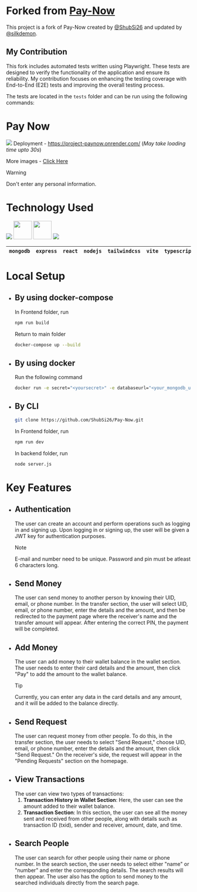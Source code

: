 # Forked from [Pay-Now](https://github.com/ShubSi26/Pay-Now.git)
This project is a fork of Pay-Now created by [@ShubSi26](https://github.com/ShubSi26) and updated by [@silkdemon](https://github.com/silkdemon).

## My Contribution

This fork includes automated tests written using Playwright. These tests are designed to verify the functionality of the application and ensure its reliability. My contribution focuses on enhancing the testing coverage with End-to-End (E2E) tests and improving the overall testing process.

The tests are located in the `tests` folder and can be run using the following commands:


# Pay Now

![](https://github.com/ShubSi26/Pay-Now/blob/main/images/default.jpg)
Deployment - https://project-paynow.onrender.com/ (_May take loading time upto 30s_)

More images - [Click Here](https://github.com/ShubSi26/Pay-Now/tree/main/images)

> [!WARNING]
> Don't enter any personal information.

# Technology Used

<img src="https://skillicons.dev/icons?i=mongodb,express,react,nodejs,tailwind,vite,ts,js,npm,docker " /> <img src = "https://jwt.io/img/pic_logo.svg" width = 50px> <img src = "https://zod.dev/logo.svg" width = 50px> <img src="https://skillicons.dev/icons?i=playwright"/>

| `mongodb` | `express` | `react` | `nodejs` | `tailwindcss` | `vite` | `typescript` | `javascript` | `Docker` | `JWT` | `ZOD` |`PLAYWRIGHT`|
| --------- | --------- | ------- | -------- | ------------- | ------ | ------------ | ------------ | -------- | ----- | ----- | ----- |

# Local Setup

- ## By using docker-compose
  In Frontend folder, run
  ```bash
  npm run build
  ```
  Return to main folder
  ```bash
  docker-compose up --build
  ```
- ## By using docker
  Run the following command
  ```bash
  docker run -e secret="<yoursecret>" -e databaseurl="<your_mongodb_url>" shubhamdockr/paynow:v2_latest
  ```
- ## By CLI
  ```bash
  git clone https://github.com/ShubSi26/Pay-Now.git
  ```
  In Frontend folder, run
  ```bash
  npm run dev
  ```
  In backend folder, run
  ```bash
  node server.js
  ```

# Key Features

- ## Authentication
  The user can create an account and perform operations such as logging in and signing up. Upon logging in or signing up, the user will be given a JWT key for authentication purposes.
  > [!NOTE]
  > E-mail and number need to be unique.
  > Password and pin must be atleast 6 characters long.
- ## Send Money
  The user can send money to another person by knowing their UID, email, or phone number. In the transfer section, the user will select UID, email, or phone number, enter the details and the amount, and then be redirected to the payment page where the receiver's name and the transfer amount will appear. After entering the correct PIN, the payment will be completed.
- ## Add Money
  The user can add money to their wallet balance in the wallet section. The user needs to enter their card details and the amount, then click "Pay" to add the amount to the wallet balance.
  > [!TIP]
  > Currently, you can enter any data in the card details and any amount, and it will be added to the balance directly.
- ## Send Request
  The user can request money from other people. To do this, in the transfer section, the user needs to select "Send Request," choose UID, email, or phone number, enter the details and the amount, then click "Send Request." On the receiver's side, the request will appear in the "Pending Requests" section on the homepage.
- ## View Transactions
  The user can view two types of transactions:
  1. **Transaction History in Wallet Section**: Here, the user can see the amount added to their wallet balance.
  2. **Transaction Section**: In this section, the user can see all the money sent and received from other people, along with details such as transaction ID (txid), sender and receiver, amount, date, and time.
- ## Search People
  The user can search for other people using their name or phone number. In the search section, the user needs to select either "name" or "number" and enter the corresponding details. The search results will then appear. The user also has the option to send money to the searched individuals directly from the search page.
